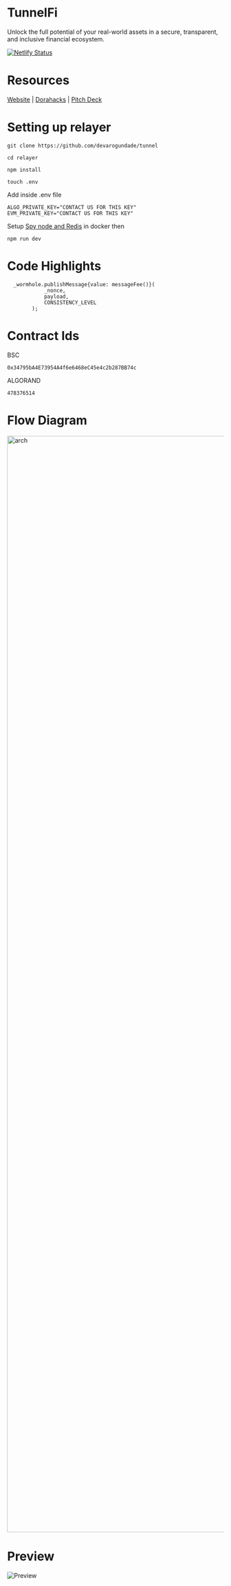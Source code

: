 # TunnelFi

Unlock the full potential of your real-world assets in a secure, transparent, and inclusive financial ecosystem.

[![Netlify Status](https://api.netlify.com/api/v1/badges/0358e0ac-16cb-44bd-a874-a6ba24dc785c/deploy-status)](https://app.netlify.com/sites/tunnelfi/deploys)

# Resources
[Website](https://tunnelfinance.site/) | [Dorahacks](https://dorahacks.io/buidl/7771) | [Pitch Deck](https://www.figma.com/proto/bRghIR6ZaP6sQqVOpt0HhU/TunnelFi?page-id=0%3A1&type=design&node-id=0-13&viewport=586%2C564%2C0.07&t=jiRrK6vt9sQelCRo-1&scaling=contain&mode=design)

# Setting up relayer

```
git clone https://github.com/devarogundade/tunnel
```

```
cd relayer
```

```
npm install
```

```
touch .env
```

Add inside .env file
```
ALGO_PRIVATE_KEY="CONTACT US FOR THIS KEY"
EVM_PRIVATE_KEY="CONTACT US FOR THIS KEY"
```

Setup [Spy node and Redis](https://docs.wormhole.com/wormhole/explore-wormhole/spy) in docker then

```
npm run dev
```

# Code Highlights
```solidity
  _wormhole.publishMessage{value: messageFee()}(
            _nonce,
            payload,
            CONSISTENCY_LEVEL
        );
```

# Contract Ids

BSC
```
0x34795bA4E73954A4f6e6468eC45e4c2b287BB74c
```

ALGORAND
```
478376514
```

# Flow Diagram
<img width="2544" alt="arch" src="https://github.com/devarogundade/tunnel/assets/81397790/39368f30-2ff5-46e2-bd0a-68227ccc9341">

# Preview
![Preview](https://github.com/devarogundade/tunnel/assets/81397790/ad274cfb-0d38-4c21-bfd7-3333dc6edc14)


